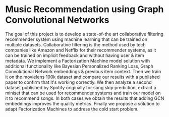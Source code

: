 Music Recommendation using Graph Convolutional Networks
====

The goal of this project is to develop a state-of-the art collaborative filtering recommender system using machine learning that can be trained on multiple datasets. Collaborative filtering is the method used by tech companies like Amazon and Netflix for their recommender systems, as it can be trained on implicit feedback and without having user & item metadata. We implement a Factorization Machine model solution with additional functionality like Bayesian Personalized Ranking Loss, Graph Convolutional Network embeddings & previous item context. Then we train it on the movielens 100k dataset and compare our results with a published paper to confirm that it's working correctly. We then analyze a second dataset published by Spotify originally for song skip prediction, extract a miniset that can be used for recommender systems and train our model on it to recommend songs. In both cases we obtain the results that adding GCN embeddings improves the quality metrics. Finally we propose a solution to adapt Factorization Machines to address the cold start problem.